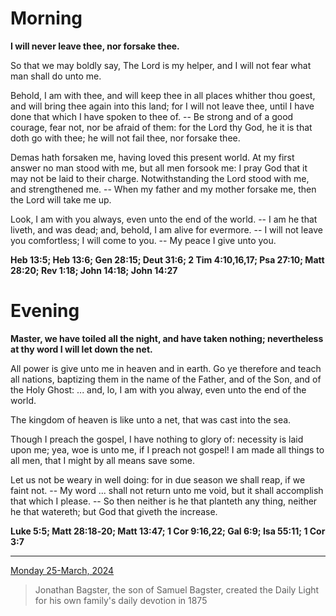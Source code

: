 # Morning

**I will never leave thee, nor forsake thee.**
 
So that we may boldly say, The Lord is my helper, and I will not fear what man shall do unto me.
 
Behold, I am with thee, and will keep thee in all places whither thou goest, and will bring thee again into this land; for I will not leave thee, until I have done that which I have spoken to thee of. -- Be strong and of a good courage, fear not, nor be afraid of them: for the Lord thy God, he it is that doth go with thee; he will not fail thee, nor forsake thee.
 
Demas hath forsaken me, having loved this present world. At my first answer no man stood with me, but all men forsook me: I pray God that it may not be laid to their charge. Notwithstanding the Lord stood with me, and strengthened me. -- When my father and my mother forsake me, then the Lord will take me up.
 
Look, I am with you always, even unto the end of the world. -- I am he that liveth, and was dead; and, behold, I am alive for evermore. -- I will not leave you comfortless; I will come to you. -- My peace I give unto you.  

**Heb 13:5; Heb 13:6; Gen 28:15; Deut 31:6; 2 Tim 4:10,16,17; Psa 27:10; Matt 28:20; Rev 1:18; John 14:18; John 14:27**

# Evening

**Master, we have toiled all the night, and have taken nothing; nevertheless at thy word I will let down the net.**
 
All power is give unto me in heaven and in earth. Go ye therefore and teach all nations, baptizing them in the name of the Father, and of the Son, and of the Holy Ghost: ... and, lo, I am with you alway, even unto the end of the world.
 
The kingdom of heaven is like unto a net, that was cast into the sea.
 
Though I preach the gospel, I have nothing to glory of: necessity is laid upon me; yea, woe is unto me, if I preach not gospel! I am made all things to all men, that I might by all means save some.
 
Let us not be weary in well doing: for in due season we shall reap, if we faint not. -- My word ... shall not return unto me void, but it shall accomplish that which I please. -- So then neither is he that planteth any thing, neither he that watereth; but God that giveth the increase.  

**Luke 5:5; Matt 28:18‑20; Matt 13:47; 1 Cor 9:16,22; Gal 6:9; Isa 55:11; 1 Cor 3:7**

---

[Monday 25-March, 2024](https://t.me/s/daily_light)

> Jonathan Bagster, the son of Samuel Bagster, created the Daily Light for his own family's daily devotion in 1875

